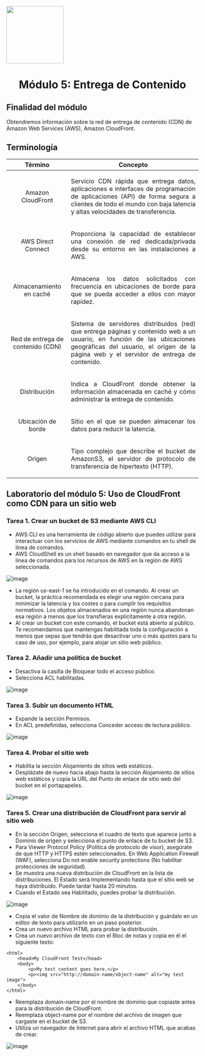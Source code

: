 <p align="left">
  <img src="https://semanadelcannabis.cayetano.edu.pe/assets/img/logo-upch.png" width="150">
  <h1 align="center">Módulo 5: Entrega de Contenido</h1>
</p>

## Finalidad del módulo
Obtendremos información sobre la red de entrega de contenido (CDN) de Amazon Web Services (AWS), Amazon CloudFront. 

## Terminología
| Término  | Concepto  |
| :------------: | :------------: |
| Amazon CloudFront  | <p align="justify">Servicio CDN rápida que entrega datos, aplicaciones e interfaces de programación de aplicaciones (API) de forma segura a clientes de todo el mundo con baja latencia y altas velocidades de transferencia.</p>  |
| AWS Direct Connect  |  <p align="justify">Proporciona la capacidad de establecer una conexión de red dedicada/privada desde su entorno en las instalaciones a AWS.</p> |
| Almacenamiento en caché  | <p align="justify">Almacena los datos solicitados con frecuencia en ubicaciones de borde para que se pueda acceder a ellos con mayor rapidez.</p>  |
| Red de entrega de contenido (CDN)  | <p align="justify">Sistema de servidores distribuidos (red) que entrega páginas y contenido web a un usuario, en función de las ubicaciones geográficas del usuario, el origen de la página web y el servidor de entrega de contenido.</p>  |
| Distribución  | <p align="justify">Indica a CloudFront donde obtener la información almacenada en caché y cómo administrar la entrega de contenido.</p>  |
| Ubicación de borde  | <p align="justify">Sitio en el que se pueden almacenar los datos para reducir la latencia.</p>  |
| Origen  | <p align="justify">Tipo complejo que describe el bucket de AmazonS3, el servidor de protocolo de transferencia de hipertexto (HTTP).</p>  |

## Laboratorio del módulo 5: Uso de CloudFront como CDN para un sitio web
### Tarea 1. Crear un bucket de S3 mediante AWS CLI
- AWS CLI es una herramienta de código abierto que puedes utilizar para interactuar con los servicios de AWS mediante comandos en tu shell de línea de comandos.
- AWS CloudShell es un shell basado en navegador que da acceso a la línea de comandos para los recursos de AWS en la región de AWS seleccionada.

![image](https://github.com/EdwinJaraOFC/CDRPersonal/assets/150296803/3b1b0df2-9521-44e2-8bd7-56beb6b5864b)

- La región us-east-1 se ha introducido en el comando. Al crear un bucket, la práctica recomendada es elegir una región cercana para minimizar la latencia y los costes o para cumplir los requisitos normativos. Los objetos almacenados en una región nunca abandonan esa región a menos que los transfieras explícitamente a otra región.
- Al crear un bucket con este comando, el bucket está abierto al público. Te recomendamos que mantengas habilitada toda la configuración a menos que sepas que tendrás que desactivar uno o más ajustes para tu caso de uso, por ejemplo, para alojar un sitio web público.

### Tarea 2. Añadir una política de bucket
- Desactiva la casilla de Bloquear todo el acceso público.
- Selecciona ACL habilitadas.

![image](https://github.com/EdwinJaraOFC/CDRPersonal/assets/150296803/b297f19e-f9a8-40c3-839b-c56a83bbec06)

### Tarea 3. Subir un documento HTML
- Expande la sección Permisos.
- En ACL predefinidas, selecciona Conceder acceso de lectura público.

![image](https://github.com/EdwinJaraOFC/CDRPersonal/assets/150296803/2c472638-d772-402d-b97e-3a88dba27371)

### Tarea 4. Probar el sitio web
- Habilita la sección Alojamiento de sitios web estáticos.
- Desplázate de nuevo hacia abajo hasta la sección Alojamiento de sitios web estáticos y copia la URL del Punto de enlace de sitio web del bucket en el portapapeles.

![image](https://github.com/EdwinJaraOFC/CDRPersonal/assets/150296803/a89cf7f6-ffc8-4b40-b274-08760863b623)

### Tarea 5. Crear una distribución de CloudFront para servir al sitio web
- En la sección Origen, selecciona el cuadro de texto que aparece junto a Dominio de origen y selecciona el punto de enlace de tu bucket de S3.
- Para Viewer Protocol Policy (Política de protocolo de visor), asegúrate de que HTTP y HTTPS estén seleccionados. En Web Application Firewall (WAF), selecciona Do not enable security protections (No habilitar protecciones de seguridad).
- Se muestra una nueva distribución de CloudFront en la lista de distribuciones. El Estado será Implementando hasta que el sitio web se haya distribuido. Puede tardar hasta 20 minutos.
- Cuando el Estado sea Habilitado, puedes probar la distribución.

![image](https://github.com/EdwinJaraOFC/CDRPersonal/assets/150296803/f0a2d82e-bc71-4032-b94a-7fa644002763)

- Copia el valor de Nombre de dominio de la distribución y guárdalo en un editor de texto para utilizarlo en un paso posterior.
- Crea un nuevo archivo HTML para probar la distribución.
- Crea un nuevo archivo de texto con el Bloc de notas y copia en él el siguiente texto:
```
<html>
    <head>My CloudFront Test</head>
    <body>
        <p>My test content goes here.</p>
        <p><img src="http://domain-name/object-name" alt="my test image">
    </body>
</html>
```
- Reemplaza domain-name por el nombre de dominio que copiaste antes para la distribución de CloudFront.
- Reemplaza object-name por el nombre del archivo de imagen que cargaste en el bucket de S3.
- Utiliza un navegador de Internet para abrir el archivo HTML que acabas de crear.

![image](https://github.com/EdwinJaraOFC/CDRPersonal/assets/150296803/558b20f2-3e32-4bc5-b061-df82ad8c7b9a)
